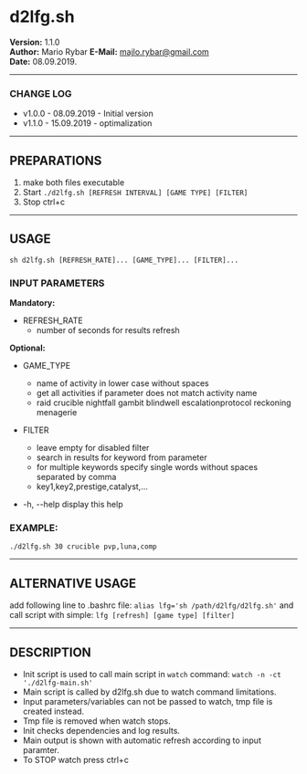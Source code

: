 #  d2lfg.sh 
                       
 **Version:** 1.1.0           
**Author:** Mario Rybar 
**E-Mail:** majlo.rybar@gmail.com         
 **Date:** 08.09.2019. 

 --------------------------------------------------------------------  
### CHANGE LOG  

* v1.0.0 - 08.09.2019 - Initial version  
* v1.1.0 - 15.09.2019 - optimalization     

-------------------------------------------------------------------------------- 
## PREPARATIONS         
       
1. make both files executable         
2. Start `./d2lfg.sh [REFRESH INTERVAL] [GAME TYPE] [FILTER]`              
3. Stop ctrl+c      

------------------------------------------------------------------------------   
## USAGE 
 `sh d2lfg.sh [REFRESH_RATE]... [GAME_TYPE]... [FILTER]... `

### INPUT PARAMETERS  
**Mandatory:**  
 * REFRESH_RATE         
    - number of seconds for results refresh         
        

**Optional:**    
 * GAME_TYPE 
    - name of activity in lower case without spaces   
    - get all activities if parameter does not match activity name   
    - raid crucible nightfall gambit blindwell escalationprotocol reckoning menagerie  

 * FILTER
    - leave empty for disabled filter   
    - search in results for keyword from parameter                    
    - for multiple keywords specify single words without spaces separated by comma   
    - key1,key2,prestige,catalyst,...   
  * -h, --help display this help          
       
### EXAMPLE:                 
 `./d2lfg.sh 30 crucible pvp,luna,comp`    
 
 ---------------------------------------------------------------------------------
## ALTERNATIVE USAGE     

add following line to .bashrc file: `alias lfg='sh /path/d2lfg/d2lfg.sh'`  and call script with simple: `lfg [refresh] [game type] [filter]`        

---------------------------------------------------------------------------------

## DESCRIPTION    

- Init script is used to call main script in `watch` command:  `watch -n -ct './d2lfg-main.sh'`   
- Main script is called by d2lfg.sh due to watch command limitations.  
- Input parameters/variables can not be passed to watch, tmp file is created instead.  
- Tmp file is removed when watch stops.  
- Init checks dependencies and log results.  
- Main output is shown with automatic refresh according to input paramter.  
- To STOP watch press ctrl+c
